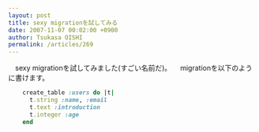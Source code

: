 ```yaml
---
layout: post
title: sexy migrationを試してみる
date: 2007-11-07 00:02:00 +0900
author: Tsukasa OISHI
permalink: /articles/269
---
```


　sexy migrationを試してみました(すごい名前だ)。
　migrationを以下のように書けます。

```ruby
    create_table :users do |t|
      t.string :name, :email
      t.text :introduction
      t.integer :age
    end
```
